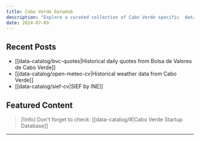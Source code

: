 ```yaml
---
title: Cabo Verde DataHub
description: "Explore a curated collection of Cabo Verde specific  datasets."
date: 2024-07-09
---
```


## Recent Posts

- [[data-catalog/bvc-quotes|Historical daily quotes from Bolsa de Valores de Cabo Verde]]
- [[data-catalog/open-meteo-cv|Historical weather data from Cabo Verde]]
- [[data-catalog/sief-cv|SIEF by INE]]

## Featured Content

> [!info] Don't forget to check:
> [[data-catalog/#|Cabo Verde Startup Database]]

---



